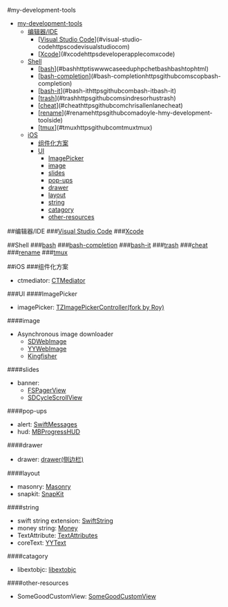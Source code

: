 #my-development-tools

<!-- TOC -->

- [my-development-tools](#my-development-tools)
  - [编辑器/IDE](#编辑器ide)
    - [[Visual Studio Code](https://code.visualstudio.com/)](#visual-studio-codehttpscodevisualstudiocom)
    - [[Xcode](https://developer.apple.com/xcode/)](#xcodehttpsdeveloperapplecomxcode)
  - [Shell](#shell)
    - [[bash](http://tiswww.case.edu/php/chet/bash/bashtop.html)](#bashhttptiswwwcaseeduphpchetbashbashtophtml)
    - [[bash-completion](https://github.com/scop/bash-completion)](#bash-completionhttpsgithubcomscopbash-completion)
    - [[bash-it](https://github.com/Bash-it/bash-it)](#bash-ithttpsgithubcombash-itbash-it)
    - [[trash](https://github.com/sindresorhus/trash)](#trashhttpsgithubcomsindresorhustrash)
    - [[cheat](https://github.com/chrisallenlane/cheat)](#cheathttpsgithubcomchrisallenlanecheat)
    - [[rename](https://github.com/adoyle-h/my-development-tools#编辑器ide)](#renamehttpsgithubcomadoyle-hmy-development-toolside)
    - [[tmux](https://github.com/tmux/tmux)](#tmuxhttpsgithubcomtmuxtmux)
  - [iOS](#ios)
    - [组件化方案](#组件化方案)
    - [UI](#ui)
      - [ImagePicker](#imagepicker)
      - [image](#image)
      - [slides](#slides)
      - [pop-ups](#pop-ups)
      - [drawer](#drawer)
      - [layout](#layout)
      - [string](#string)
      - [catagory](#catagory)
      - [other-resources](#other-resources)

<!-- /TOC -->

##编辑器/IDE
###[Visual Studio Code](https://code.visualstudio.com/)
###[Xcode](https://developer.apple.com/xcode/)

##Shell
###[bash](http://tiswww.case.edu/php/chet/bash/bashtop.html)
###[bash-completion](https://github.com/scop/bash-completion)
###[bash-it](https://github.com/Bash-it/bash-it)
###[trash](https://github.com/sindresorhus/trash)
###[cheat](https://github.com/chrisallenlane/cheat)
###[rename](https://github.com/adoyle-h/my-development-tools#%E7%BC%96%E8%BE%91%E5%99%A8ide)
###[tmux](https://github.com/tmux/tmux)


##iOS
###组件化方案
- ctmediator: [CTMediator](https://github.com/casatwy/CTMediator)

###UI
####ImagePicker
- imagePicker: [TZImagePickerController(fork by Roy)](https://github.com/ruanqisevik/TZImagePickerController)

####image
- Asynchronous image downloader
	- [SDWebImage](https://github.com/rs/SDWebImage)
	- [YYWebImage](https://github.com/ibireme/YYWebImage)
	- [Kingfisher](https://github.com/onevcat/Kingfisher)

####slides
- banner: 
	- [FSPagerView](https://github.com/WenchaoD/FSPagerView)
	- [SDCycleScrollView](https://github.com/gsdios/SDCycleScrollView)

####pop-ups
- alert: [SwiftMessages](https://github.com/SwiftKickMobile/SwiftMessages)
- hud: [MBProgressHUD](https://github.com/jdg/MBProgressHUD)

####drawer  
- drawer: [drawer(侧边栏)](https://github.com/mutualmobile/MMDrawerController)  

####layout
- masonry: [Masonry](https://github.com/SnapKit/Masonry)
- snapkit: [SnapKit](https://github.com/SnapKit/SnapKit)

####string
- swift string extension: [SwiftString](https://github.com/amayne/SwiftString)
- money string: [Money](https://github.com/danthorpe/Money)
- TextAttribute: [TextAttributes](https://github.com/delba/TextAttributes)
- coreText: [YYText](https://github.com/ibireme/YYText)

####catagory
- libextobjc: [libextobjc](https://github.com/jspahrsummers/libextobjc)

####other-resources
- SomeGoodCustomView: [SomeGoodCustomView](https://github.com/banchichen/SomeGoodCustomView)